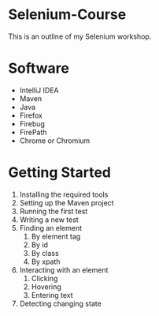 Selenium-Course
===============
This is an outline of my Selenium workshop.

Software
========
* IntelliJ IDEA
* Maven
* Java
* Firefox
* Firebug
* FirePath
* Chrome or Chromium

Getting Started
===============
1. Installing the required tools
2. Setting up the Maven project
3. Running the first test
4. Writing a new test
5. Finding an element
    1. By element tag
    2. By id
    3. By class
    4. By xpath
6. Interacting with an element
    1. Clicking
    2. Hovering
    3. Entering text
7. Detecting changing state